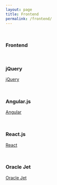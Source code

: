 ```yaml
---
layout: page
title: Frontend
permalink: /frontend/
---
```


<br/>

### Frontend

<br/>


### jQuery

[jQuery](/frontend/jquery/)


<br/>

### Angular.js

[Angular](/frontend/angular/)


<br/>

### React.js

[React](/frontend/react/)


<br/>

### Oracle Jet

[Oracle Jet](/js/oracle-jet/)
